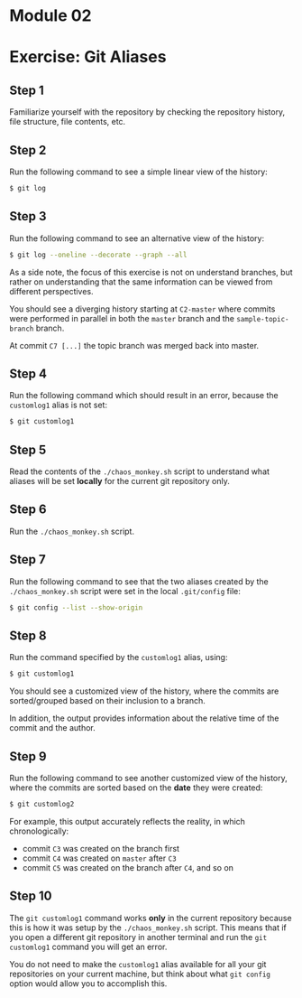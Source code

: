 # Module 02
# Exercise: Git Aliases

## Step 1
Familiarize yourself with the repository by checking the repository history, file structure, file contents, etc.

## Step 2
Run the following command to see a simple linear view of the history:
```bash
$ git log
```

## Step 3
Run the following command to see an alternative view of the history:
```bash
$ git log --oneline --decorate --graph --all
```
As a side note, the focus of this exercise is not on understand branches, but rather on understanding that the same information can be viewed from different perspectives.

You should see a diverging history starting at `C2-master` where commits were performed in parallel in both the `master` branch and the `sample-topic-branch` branch.

At commit `C7 [...]` the topic branch was merged back into master.

## Step 4
Run the following command which should result in an error, because the `customlog1` alias is not set:
```bash
$ git customlog1
```

## Step 5
Read the contents of the `./chaos_monkey.sh` script to understand what aliases will be set **locally** for the current git repository only.

## Step 6
Run the `./chaos_monkey.sh` script.

## Step 7
Run the following command to see that the two aliases created by the `./chaos_monkey.sh` script were set in the local `.git/config` file:
```bash
$ git config --list --show-origin
```

## Step 8
Run the command specified by the `customlog1` alias, using:
```bash
$ git customlog1
```
You should see a customized view of the history, where the commits are sorted/grouped based on their inclusion to a branch.

In addition, the output provides information about the relative time of the commit and the author.

## Step 9
Run the following command to see another customized view of the history, where the commits are sorted based on the **date** they were created:
```bash
$ git customlog2
```
For example, this output accurately reflects the reality, in which chronologically:
* commit `C3` was created on the branch first
* commit `C4` was created on `master` after `C3`
* commit `C5` was created on the branch after `C4`, and so on

## Step 10
The `git customlog1` command works **only** in the current repository because this is how it was setup by the `./chaos_monkey.sh` script. This means that if you open a different git repository in another terminal and run the `git customlog1` command you will get an error.

You do not need to make the `customlog1` alias available for all your git repositories on your current machine, but think about what `git config` option would allow you to accomplish this.
